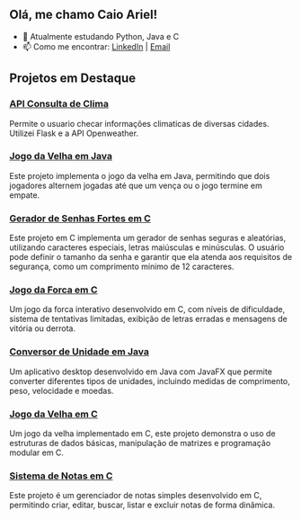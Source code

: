 ## Olá, me chamo Caio Ariel!

- 🌱 Atualmente estudando Python, Java e C
- 📫 Como me encontrar: [LinkedIn](https://www.linkedin.com/in/caioariel) | [Email](caio.ariel@outlook.com)

## Projetos em Destaque

### [API Consulta de Clima](https://github.com/caiosaraiv1/api-consultaclima)
Permite o usuario checar informações climaticas de diversas cidades. Utilizei Flask e a API Openweather.

### [Jogo da Velha em Java](https://github.com/caiosaraiv1/jogo-da-velha-java)
Este projeto implementa o jogo da velha em Java, permitindo que dois jogadores alternem jogadas até que um vença ou o jogo termine em empate.

### [Gerador de Senhas Fortes em C](https://github.com/caiosaraiv1/gerador-de-senha)
Este projeto em C implementa um gerador de senhas seguras e aleatórias, utilizando caracteres especiais, letras maiúsculas e minúsculas. O usuário pode definir o tamanho da senha e garantir que ela atenda aos requisitos de segurança, como um comprimento mínimo de 12 caracteres.

### [Jogo da Forca em C](https://github.com/caiosaraiv1/jogo-da-forca-c)
Um jogo da forca interativo desenvolvido em C, com níveis de dificuldade, sistema de tentativas limitadas, exibição de letras erradas e mensagens de vitória ou derrota.

### [Conversor de Unidade em Java](https://github.com/caiosaraiv1/conversor-unidades-javafx)
Um aplicativo desktop desenvolvido em Java com JavaFX que permite converter diferentes tipos de unidades, incluindo medidas de comprimento, peso, velocidade e moedas.

### [Jogo da Velha em C](https://github.com/caiosaraiv1/jogo-da-velha-c)
Um jogo da velha implementado em C, este projeto demonstra o uso de estruturas de dados básicas, manipulação de matrizes e programação modular em C.

### [Sistema de Notas em C](https://github.com/caiosaraiv1/gerenciador-de-notas-c)
Este projeto é um gerenciador de notas simples desenvolvido em C, permitindo criar, editar, buscar, listar e excluir notas de forma dinâmica. 
